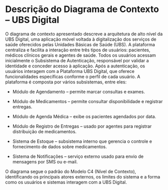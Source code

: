 # Descrição do Diagrama de Contexto – UBS Digital
O diagrama de contexto apresentado descreve a arquitetura de alto nível da UBS Digital, uma aplicação móvel voltada à digitalização dos serviços de saúde oferecidos pelas Unidades Básicas de Saúde (UBS). A plataforma centraliza e facilita a interação entre três tipos de usuários: pacientes, médicos clínicos gerais e agentes de saúde.
Todos os usuários acessam inicialmente o Subsistema de Autenticação, responsável por validar a identidade e conceder acesso à aplicação. Após a autenticação, os usuários interagem com a Plataforma UBS Digital, que oferece funcionalidades específicas conforme o perfil de cada usuário.
A plataforma é composta por vários subsistemas, entre eles:

- Módulo de Agendamento – permite marcar consultas e exames.

- Módulo de Medicamentos – permite consultar disponibilidade e registrar entregas.

- Módulo de Agenda Médica – exibe os pacientes agendados por data.

- Módulo de Registro de Entregas – usado por agentes para registrar distribuição de medicamentos.

- Sistema de Estoque – subsistema interno que gerencia o controle e fornecimento de dados sobre medicamentos.

- Sistema de Notificações – serviço externo usado para envio de mensagens por SMS ou e-mail.

O diagrama segue o padrão do Modelo C4 (Nível de Contexto), identificando os principais atores externos, os limites do sistema e a forma como os usuários e sistemas interagem com a UBS Digital.
